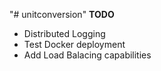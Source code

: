 "# unitconversion" 
**TODO**
- Distributed Logging 
- Test Docker deployment
- Add Load Balacing capabilities 


